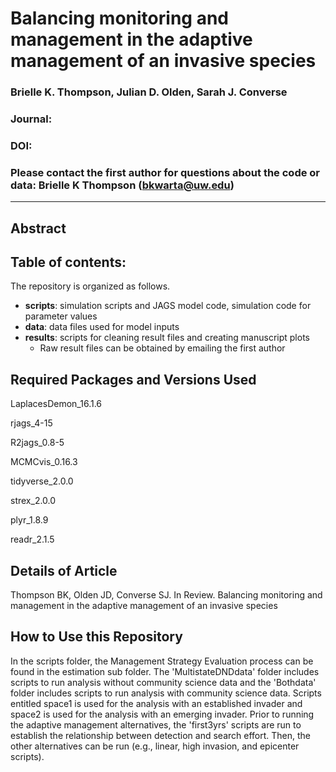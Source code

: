 # Balancing monitoring and management in the adaptive management of an invasive species

### Brielle K. Thompson, Julian D. Olden, Sarah J. Converse

### Journal: 

### DOI: 

### Please contact the first author for questions about the code or data: Brielle K Thompson (bkwarta@uw.edu)

__________________________________________________________________________________________________________________________________________

## Abstract


## Table of contents: 
The repository is organized as follows. 

* **scripts**: simulation scripts and JAGS model code, simulation code for parameter values
* **data**: data files used for model inputs
* **results**: scripts for cleaning result files and creating manuscript plots
  + Raw result files can be obtained by emailing the first author


## Required Packages and Versions Used
LaplacesDemon_16.1.6

rjags_4-15

R2jags_0.8-5

MCMCvis_0.16.3

tidyverse_2.0.0

strex_2.0.0

plyr_1.8.9

readr_2.1.5

## Details of Article
Thompson BK, Olden JD, Converse SJ. In Review. Balancing monitoring and management in the adaptive management of an invasive species

## How to Use this Repository
In the scripts folder, the Management Strategy Evaluation process can be found in the estimation sub folder. The 'MultistateDNDdata' folder includes scripts to run analysis without community science data and the 'Bothdata' folder includes scripts to run analysis with community science data. Scripts entitled space1 is used for the analysis with an established invader and space2 is used for the analysis with an emerging invader. Prior to running the adaptive management alternatives, the 'first3yrs' scripts are run to establish the relationship between detection and search effort. Then, the other alternatives can be run (e.g., linear, high invasion, and epicenter scripts). 
